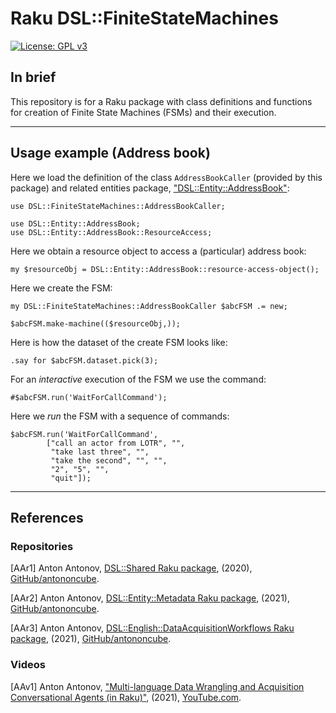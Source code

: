 # Raku DSL::FiniteStateMachines
    
[![License: GPL v3](https://img.shields.io/badge/License-GPLv3-blue.svg)](https://www.gnu.org/licenses/gpl-3.0)

## In brief

This repository is for a Raku package with class definitions and functions for 
creation of Finite State Machines (FSMs) and their execution.

-----

## Usage example (Address book)

Here we load the definition of the class `AddressBookCaller` (provided by this package)
and related entities package, 
["DSL::Entity::AddressBook"](https://github.com/antononcube/Raku-DSL-Entity-AddressBook):

```perl6
use DSL::FiniteStateMachines::AddressBookCaller;

use DSL::Entity::AddressBook;
use DSL::Entity::AddressBook::ResourceAccess;
```

Here we obtain a resource object to access a (particular) address book:

```perl6
my $resourceObj = DSL::Entity::AddressBook::resource-access-object();
```

Here we create the FSM:

```perl6
my DSL::FiniteStateMachines::AddressBookCaller $abcFSM .= new;

$abcFSM.make-machine(($resourceObj,));
```

Here is how the dataset of the create FSM looks like:

```perl6
.say for $abcFSM.dataset.pick(3);
```

For an *interactive* execution of the FSM we use the command:

```
#$abcFSM.run('WaitForCallCommand');
```

Here we *run* the FSM with a sequence of commands:

```perl6
$abcFSM.run('WaitForCallCommand', 
        ["call an actor from LOTR", "", 
         "take last three", "", 
         "take the second", "", "", 
         "2", "5", "", 
         "quit"]);
```

------

## References

### Repositories

[AAr1] Anton Antonov,
[DSL::Shared Raku package](https://github.com/antononcube/Raku-DSL-Shared),
(2020),
[GitHub/antononcube](https://github.com/antononcube).

[AAr2] Anton Antonov,
[DSL::Entity::Metadata Raku package](https://github.com/antononcube/Raku-DSL-Entity-Metadata),
(2021),
[GitHub/antononcube](https://github.com/antononcube).

[AAr3] Anton Antonov,
[DSL::English::DataAcquisitionWorkflows Raku package](https://github.com/antononcube/Raku-DSL-English-DataAcquisitionWorkflows),
(2021),
[GitHub/antononcube](https://github.com/antononcube).

### Videos

[AAv1] Anton Antonov,
["Multi-language Data Wrangling and Acquisition Conversational Agents (in Raku)"](https://www.youtube.com/watch?v=3OUkSa-5vEk),
(2021),
[YouTube.com](https://www.youtube.com/channel/UC5qMPIsJeztfARXWdIw3Xzw).